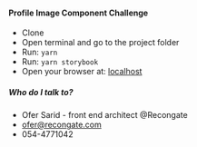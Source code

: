 #### Profile Image Component Challenge ####
* Clone
* Open terminal and go to the project folder
* Run: `yarn`
* Run: `yarn storybook`
* Open your browser at: [localhost](http://localhost:9009/)

##### Who do I talk to? #####

* Ofer Sarid - front end architect @Recongate
* ofer@recongate.com
* 054-4771042